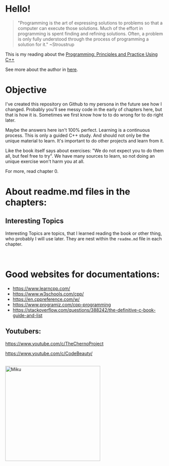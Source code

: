 # Hello!

> "Programming is the art of expressing solutions to problems so that a computer 
can execute those solutions. Much of the effort in programming is spent finding 
and refining solutions. Often, a problem is only fully understood through the 
process of programming a solution for it." ~Stroustrup

This is my reading about the [Programming: Principles and Practice Using C++](https://www.amazon.com/dp/B00KPTEH8C/)

See more about the author in [here](https://www.stroustrup.com/).
<br>

# Objective

I've created this repository on Github to my persona in the future see how I changed. Probably you'll see messy code in the early of chapters here, but that is how it is. Sometimes we first know how to to do wrong for to do right later.

Maybe the answers here isn't 100% perfect. Learning is a continuous process.
This is only a guided C++ study. And should not only be the unique material to learn. It's important to do other projects and learn from it.

Like the book itself says about exercises: "We do not expect you to do them all, but feel free to try". We have many sources to learn, so not doing an unique exercise won't harm you at all.

For more, read chapter 0.

# About readme.md files in the chapters:

## Interesting Topics
Interesting Topics are topics, that I learned reading the book or other thing, who probably I will use later. They are nest within the `readme.md` file in each chapter.

<br>

# Good websites for documentations:
- https://www.learncpp.com/
- https://www.w3schools.com/cpp/
- https://en.cppreference.com/w/
- https://www.programiz.com/cpp-programming
- https://stackoverflow.com/questions/388242/the-definitive-c-book-guide-and-list

## Youtubers:

https://www.youtube.com/c/TheChernoProject

https://www.youtube.com/c/CodeBeauty/

<br>

<img src="https://cdn.donmai.us/original/3d/28/__hatsune_miku_vocaloid_drawn_by_panko_drive_co__3d28ed828a40e79166c2a1123654d7f4.jpg" width="300" alt="Miku">
